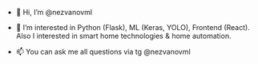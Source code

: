 - 👋 Hi, I’m @nezvanovml
- 👀 I’m interested in Python (Flask), ML (Keras, YOLO), Frontend (React). Also I interested in smart home technologies & home automation.

- 📫 You can ask me all questions via tg @nezvanovml
